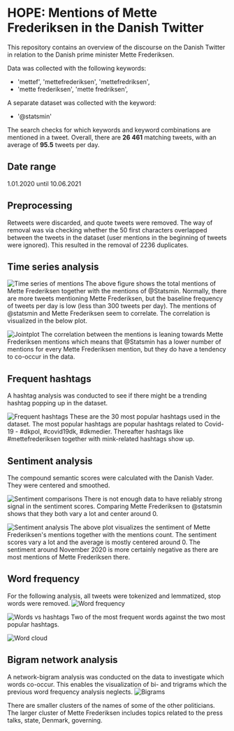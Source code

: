 # HOPE: Mentions of Mette Frederiksen in the Danish Twitter
This repository contains an overview of the discourse on the Danish Twitter in relation to the Danish prime minister Mette Frederiksen.

Data was collected with the following keywords:
- 'mettef', 'mettefrederiksen', 'mettefredriksen', 
- 'mette frederiksen', 'mette fredriksen',

A separate dataset was collected with the keyword:
- '@statsmin'

The search checks for which keywords and keyword combinations are mentioned in a tweet. Overall, there are **26 461** matching tweets, with an average of **95.5** tweets per day.

## Date range
1.01.2020 until 10.06.2021

## Preprocessing
Retweets were discarded, and quote tweets were removed. The way of removal was via checking whether the 50 first characters overlapped between the tweets in the dataset (user mentions in the beginning of tweets were ignored). This resulted in the removal of 2236 duplicates.

## Time series analysis
![Time series of mentions](fig/twitter_MF_and_statsmin_tweet_frequency.png)
The above figure shows the total mentions of Mette Frederiksen together with the mentions of @Statsmin. Normally, there are more tweets mentioning Mette Frederiksen, but the baseline frequency of tweets per day is low (less than 300 tweets per day). The mentions of @statsmin and Mette Frederiksen seem to correlate. The correlation is visualized in the below plot.

![Jointplot](fig/twitter_MF_vs_statsmin_correlations.png)
The correlation between the mentions is leaning towards Mette Frederiksen mentions which means that @Statsmin has a lower number of mentions for every Mette Frederiksen mention, but they do have a tendency to co-occur in the data.

## Frequent hashtags
A hashtag analysis was conducted to see if there might be a trending hashtag popping up in the dataset.

![Frequent hashtags](fig/twitter_frequent_hashtags.png)
These are the 30 most popular hashtags used in the dataset. The most popular hashtags are popular hashtags related to Covid-19 - #dkpol, #covid19dk, #dkmedier. Thereafter hashtags like #mettefrederiksen together with mink-related hashtags show up.

## Sentiment analysis
The compound semantic scores were calculated with the Danish Vader. They were centered and smoothed.

![Sentiment comparisons](fig/twitter_sentiment_compound.png)
There is not enough data to have reliably strong signal in the sentiment scores. Comparing Mette Frederiksen to @statsmin shows that they both vary a lot and center around 0.

![Sentiment analysis](fig/sentiment_compound_mentions_count.png)
The above plot visualizes the sentiment of Mette Frederiksen's mentions together with the mentions count. The sentiment scores vary a lot and the average is mostly centered around 0. The sentiment around November 2020 is more certainly negative as there are most mentions of Mette Frederiksen there.

## Word frequency
For the following analysis, all tweets were tokenized and lemmatized, stop words were removed.
![Word frequency](fig/twitter_word_frequency.png)

![Words vs hashtags](fig/twitter_words_vs_hashtags_over_time.png)
Two of the most frequent words against the two most popular hashtags.

![Word cloud](fig/twitter_word_cloud.png)


## Bigram network analysis
A network-bigram analysis was conducted on the data to investigate which words co-occur. This enables the visualization of bi- and trigrams which the previous word frequency analysis neglects.
![Bigrams](fig/twitter_bigram_graph.png)

There are smaller clusters of the names of some of the other politicians. The larger cluster of Mette Frederiksen includes topics related to the press talks, state, Denmark, governing.